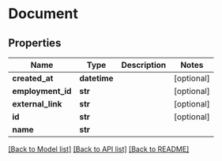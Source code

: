 # Document

## Properties
Name | Type | Description | Notes
------------ | ------------- | ------------- | -------------
**created_at** | **datetime** |  | [optional] 
**employment_id** | **str** |  | [optional] 
**external_link** | **str** |  | [optional] 
**id** | **str** |  | [optional] 
**name** | **str** |  | 

[[Back to Model list]](../README.md#documentation-for-models) [[Back to API list]](../README.md#documentation-for-api-endpoints) [[Back to README]](../README.md)


